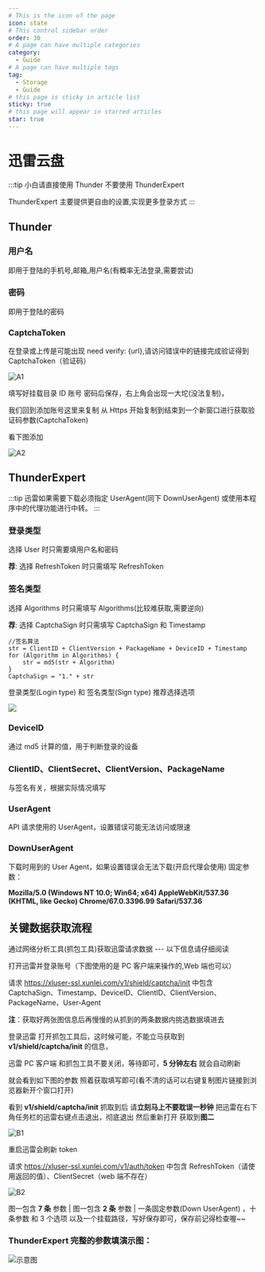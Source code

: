 ```yaml
---
# This is the icon of the page
icon: state
# This control sidebar order
order: 30
# A page can have multiple categories
category:
  - Guide
# A page can have multiple tags
tag:
  - Storage
  - Guide
# this page is sticky in article list
sticky: true
# this page will appear in starred articles
star: true
---
```


# 迅雷云盘

:::tip
小白请直接使用 Thunder 不要使用 ThunderExpert

ThunderExpert 主要提供更自由的设置,实现更多登录方式
:::

## Thunder

### 用户名

即用于登陆的手机号,邮箱,用户名(有概率无法登录,需要尝试)

### 密码

即用于登陆的密码

### CaptchaToken

在登录或上传是可能出现 need verify: {url},请访问错误中的链接完成验证得到 CaptchaToken（验证码）

![A1](http://pic.rmb.bdstatic.com/bjh/0c2f7ebc7b97ea890cd683c050535cf3.png)

填写好挂载目录 ID 账号 密码后保存，右上角会出现一大坨(没法复制)，

我们回到添加账号这里来复制 从 Https 开始复制到结束到一个新窗口进行获取验证码参数(CaptchaToken)

看下图添加

![A2](http://pic.rmb.bdstatic.com/bjh/93d2383f605e23cd1bbb9f334ebd27ac.png)

## ThunderExpert

:::tip
迅雷如果需要下载必须指定 UserAgent(同下 DownUserAgent)
或使用本程序中的代理功能进行中转。
:::

### 登录类型

选择 User 时只需要填用户名和密码

**荐**: 选择 RefreshToken 时只需填写 RefreshToken

### 签名类型

选择 Algorithms 时只需填写 Algorithms(比较难获取,需要逆向)

**荐**: 选择 CaptchaSign 时只需填写 CaptchaSign 和 Timestamp

```
//签名算法
str = ClientID + ClientVersion + PackageName + DeviceID + Timestamp
for (Algorithm in Algorithms) {
    str = md5(str + Algorithm)
}
CaptchaSign = "1." + str
```

登录类型(Login type) 和 签名类型(Sign type) 推荐选择选项

![](https://store.heytapimage.com/cdo-portal/feedback/202209/12/d1df9bbd13cc1e93725cdc0ebb271694.png)

### DeviceID

通过 md5 计算的值，用于判断登录的设备

### ClientID、ClientSecret、ClientVersion、PackageName

与签名有关，根据实际情况填写

### UserAgent

API 请求使用的 UserAgent，设置错误可能无法访问或限速

### DownUserAgent

下载时用到的 User Agent，如果设置错误会无法下载(开启代理会使用) 固定参数：

**Mozilla/5.0 (Windows NT 10.0; Win64; x64) AppleWebKit/537.36 (KHTML, like Gecko) Chrome/67.0.3396.99 Safari/537.36**

## 关键数据获取流程

通过网络分析工具(抓包工具)获取迅雷请求数据 --- 以下信息请仔细阅读

打开迅雷并登录账号（下图使用的是 PC 客户端来操作的,Web 端也可以）

请求 https://xluser-ssl.xunlei.com/v1/shield/captcha/init 中包含
CaptchaSign、Timestamp、DeviceID、ClientID、ClientVersion、PackageName、User-Agent

**注**：获取好两张图信息后再慢慢的从抓到的两条数据内挑选数据填进去

登录迅雷 打开抓包工具后，这时候可能，不能立马获取到 **v1/shield/captcha/init** 的信息，

迅雷 PC 客户端 和抓包工具不要关闭，等待即可，**5 分钟左右** 就会自动刷新

就会看到如下图的参数 照着获取填写即可(看不清的话可以右键复制图片链接到浏览器新开个窗口打开)

看到 **v1/shield/captcha/init** 抓取到后 请**立刻马上不要耽误一秒钟** 把迅雷在右下角任务栏的迅雷右键点击退出，彻底退出 然后重新打开 获取到**图二**

![B1](http://pic.rmb.bdstatic.com/bjh/0027f92bd0068e676309e722c3e1b1ba.png)

重启迅雷会刷新 token

请求 https://xluser-ssl.xunlei.com/v1/auth/token 中包含 RefreshToken（请使用返回的值）、ClientSecret（web 端不存在）

![B2](http://pic.rmb.bdstatic.com/bjh/95d7901ae98156bcf9b9f0d1073bd8d9.png)

图一包含 **7 条** 参数 | 图一包含 **2 条** 参数 | 一条固定参数(Down UserAgent) ，十条参数 和 3 个选项 以及一个挂载路径，写好保存即可，保存前记得检查喔~~

### ThunderExpert 完整的参数填演示图：

![示意图](http://pic.rmb.bdstatic.com/bjh/e9293a70b3f105d5a698c7577bbe5fb2.png)
